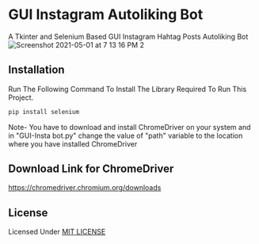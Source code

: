 # GUI Instagram Autoliking Bot
 A Tkinter and Selenium Based GUI Instagram Hahtag Posts Autoliking Bot
![Screenshot 2021-05-01 at 7 13 16 PM 2](https://user-images.githubusercontent.com/61555936/116784525-4563c880-aab2-11eb-9d89-20511a594f99.jpeg)

## Installation
Run The Following Command To Install The Library Required To Run This Project.
```bash
pip install selenium
```
Note- You have to download and install ChromeDriver on your system and in "GUI-Insta bot.py" change the value of "path" variable to the location where you have installed ChromeDriver


## Download Link for ChromeDriver

https://chromedriver.chromium.org/downloads

## License

Licensed Under [MIT LICENSE](LICENSE)
